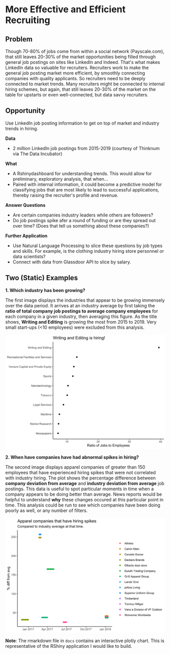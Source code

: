 # More Effective and Efficient Recruiting

## Problem

Though 70-80% of jobs come from within a social network (Payscale.com), that still leaves 20-30% of the market opportunities being filled through general job postings on sites like LinkedIn and Indeed. That's what makes LinkedIn data so valuable for recruiters. Recruiters work to make the general job posting market more efficient, by smoothly connecting companies with quality applicants. So recruiters need to be deeply connected to market trends. Many recruiters might be connected to internal hiring schemes, but again, that still leaves 20-30% of the market on the table for upstarts or even well-connected, but data savvy recruiters.

## Opportunity

Use LinkedIn job posting information to get on top of market and industry trends in hiring. 

**Data**

  + 2 million LinkedIn job postings from 2015-2019 (courtesy of Thinknum via The Data Incubator)

**What**

  + A Rshinydashboard for understanding trends. This would allow for preliminary, exploratory analysis, that when...
  + Paired with internal information, it could become a predictive model for classifying jobs that are most likely to lead to successful applications, thereby raising the recruiter's profile and revenue.

**Answer Questions**

  + Are certain companies industry leaders while others are followers?
  + Do job postings spike afer a round of funding or are they spread out over time? (Does that tell us something about these companies?)
  
**Further Application**

  + Use Natural Language Processing to slice these questions by job types and skills. For example, is the clothing industry hiring store personnel or data scientists?
  + Connect with data from Glassdoor API to slice by salary.

## Two (Static) Examples

**1. Which industry has been growing?**

The first image displays the industries that appear to be growing immensely over the data period. It arrives at an industry average by first taking the **ratio of total company job postings to average company employees** for each company in a given industry, then averaging this figure. As the title shows, **Writing and Editing** is growing the most from 2015 to 2019. Very small start-ups (<10 employees) were excluded from this analysis.

![](docs/images/industry_hiring.png)

**2. When have companies have had abnormal spikes in hiring?**

The second image displays apparel companies of greater than 150 employees that have experienced hiring spikes that were not correlated with industry hiring. The plot shows the percentage difference between **company deviation from average** and **industry deviation from average** job postings. This data is useful to spot particular moments in time when a company appears to be doing better than average. News reports would be helpful to understand **why** these changes occured at this particular point in time. This analysis could be run to see which companies have been doing poorly as well, or any number of filters. 

![](docs/images/apparel_companies.png)

**Note**: The rmarkdown file in `docs` contains an interactive plotly chart. This is representative of the RShiny application I would like to build.
